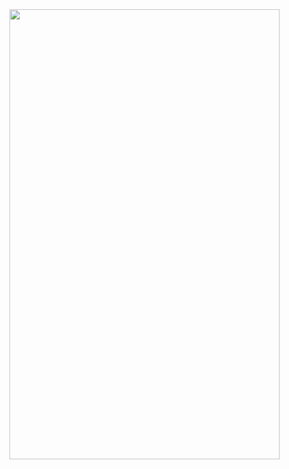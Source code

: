 <img src="https://github.com/user-attachments/assets/d9cb90ea-45bc-4efe-b0f3-4b640487b7f4" width="480" height="800">
